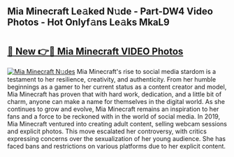 ## Mia Minecraft Le𝚊ked N𝚞de - Part-DW4 Video Photos - Hot Onlyf𝚊ns Le𝚊ks MkaL9

# <h2><a href="http://ab2383.deff.icu/?id=Mia+Minecraft">🔗 New 👉🔴 Mia Minecraft VIDEO Photos</a></h2>

[![Mia Minecraft N𝚞des](https://i.imgur.com/rIISA9y.gif)](http://ab2383.deff.icu/?id=Mia+Minecraft)
Mia Minecraft's rise to social media stardom is a testament to her resilience, creativity, and authenticity. From her humble beginnings as a gamer to her current status as a content creator and model, Mia Minecraft has proven that with hard work, dedication, and a little bit of charm, anyone can make a name for themselves in the digital world. As she continues to grow and evolve, Mia Minecraft remains an inspiration to her fans and a force to be reckoned with in the world of social media. In 2019, Mia Minecraft ventured into creating adult content, selling webcam sessions and explicit photos. This move escalated her controversy, with critics expressing concerns over the sexualization of her young audience. She has faced bans and restrictions on various platforms due to her explicit content.
